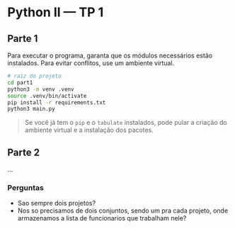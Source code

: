 # Python II — TP 1

## Parte 1

Para executar o programa, garanta que os módulos necessários estão instalados.
Para evitar conflitos, use um ambiente virtual.

```bash
# raiz do projeto
cd part1
python3 -m venv .venv
source .venv/bin/activate
pip install -r requirements.txt
python3 main.py
```

> Se você já tem o `pip` e o `tabulate` instalados, pode pular a criação do
> ambiente virtual e a instalação dos pacotes.

## Parte 2

...

### Perguntas

- Sao sempre dois projetos?
- Nos so precisamos de dois conjuntos, sendo um pra cada projeto, onde
  armazenamos a lista de funcionarios que trabalham nele?

